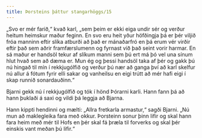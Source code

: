 ```yaml
---
title: Þorsteins þáttur stangarhöggs/15
---
```


<Book>

„Svo er mér farið,“ kvað karl, „sem þeim er ekki eiga undir sér og verður heitum heimskur maður feginn. En svo eru heit yður höfðingja þá er þér viljið fróa manninn eftir slíka atburði að það er mánaðarfró en þá erum vér virðir eftir það sem aðrir framfærslumenn og fyrnast við það seint vorir harmar. En sá maður er handsöl tekur af slíkum manni sem þú ert má þó vel una sínum hlut hvað sem að dæma er. Mun ég og þessi handsöl taka af þér og gakk þú nú hingað til mín í rekkjugólfið og verður þú nær að ganga því að karl skelfur nú allur á fótum fyrir elli sakar og vanheilsu en eigi trútt að mér hafi eigi í skap runnið sonardauðinn.“

Bjarni gekk nú í rekkjugólfið og tók í hönd Þórarni karli. Hann fann þá að hann þuklaði á saxi og vildi þá leggja að Bjarna.

Hann kippti hendinni og mælti: „Allra fretkarla armastur,“ sagði Bjarni. „Nú mun að maklegleika fara með okkur. Þorsteinn sonur þinn lifir og skal hann fara heim með mér til Hofs en þér skal fá þræla til forverks og skal þér einskis vant meðan þú lifir.“

</Book>


